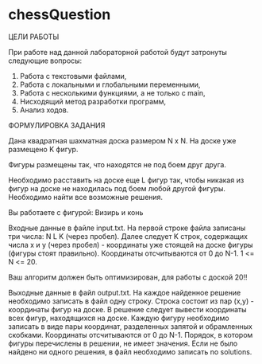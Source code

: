 # chessQuestion
ЦЕЛИ РАБОТЫ

При работе над данной лабораторной работой будут затронуты следующие вопросы:
1.	Работа с текстовыми файлами,
2.	Работа с локальными и глобальными переменными,
3.	Работа с несколькими функциями, а не только с main, 
4.	Нисходящий метод разработки программ,
5.	Анализ ходов.

ФОРМУЛИРОВКА ЗАДАНИЯ

Дана квадратная шахматная доска размером N x N. На доске уже размещено K фигур. 

Фигуры размещены так, что находятся не под боем друг друга.

	
 Необходимо расставить на доске еще L фигур так, чтобы никакая из фигур на доске не находилась под боем любой другой фигуры. Необходимо найти все возможные решения.
 
Вы работаете с фигурой: Визирь и конь

Входные данные в файле input.txt. На первой строке файла записаны три числа: N L K (через пробел). Далее следует K строк, содержащих числа x и y (через пробел) - координаты уже стоящей на доске фигуры (фигуры стоят правильно). Координаты отсчитываются от 0 до N-1. 1 <= N <= 20.
	
 Ваш алгоритм должен быть оптимизирован, для работы с доской 20!! 
 
Выходные данные в файл output.txt. На каждое найденное решение необходимо записать в файл одну строку. Строка состоит из пар (x,y) - координаты фигур на доске. В решение следует вывести координаты всех фигур, находящихся на доске. Каждую фигуру необходимо записать в виде пары координат, разделенных запятой и обрамленных скобками. Координаты отсчитываются от 0 до N-1. Порядок, в котором фигуры перечислены в решении, не имеет значения. Если не было найдено ни одного решения, в файл необходимо записать no solutions.

